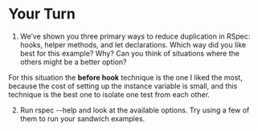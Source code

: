 # Your Turn

1. We’ve shown you three primary ways to reduce duplication in RSpec: hooks, helper methods, and let declarations. Which way did you like best for this example? Why? Can you think of situations where the others might be a better option?

For this situation the **before hook** technique is the one I liked the most, because the cost of setting up the instance variable is small, and this technique is the best one to isolate one test from each other.

2. Run rspec --help and look at the available options. Try using a few of them to run your sandwich examples.
